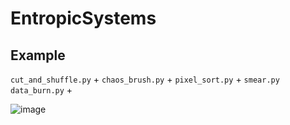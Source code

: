 # EntropicSystems

## Example
`cut_and_shuffle.py` + `chaos_brush.py` + `pixel_sort.py` + `smear.py` `data_burn.py` +

![image](https://github.com/user-attachments/assets/aeef7166-daa1-4a18-b558-a8767963164f)



